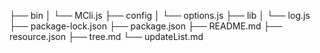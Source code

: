 ├── bin
│   └── MCli.js
├── config
│   └── options.js
├── lib
│   └── log.js
├── package-lock.json
├── package.json
├── README.md
├── resource.json
├── tree.md
└── updateList.md
